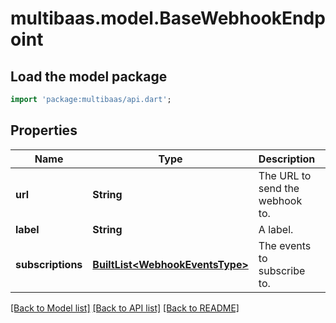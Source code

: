 # multibaas.model.BaseWebhookEndpoint

## Load the model package
```dart
import 'package:multibaas/api.dart';
```

## Properties
Name | Type | Description | Notes
------------ | ------------- | ------------- | -------------
**url** | **String** | The URL to send the webhook to. | 
**label** | **String** | A label. | 
**subscriptions** | [**BuiltList&lt;WebhookEventsType&gt;**](WebhookEventsType.md) | The events to subscribe to. | 

[[Back to Model list]](../README.md#documentation-for-models) [[Back to API list]](../README.md#documentation-for-api-endpoints) [[Back to README]](../README.md)


